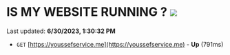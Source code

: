 # IS MY WEBSITE RUNNING ? [![](https://img.shields.io/static/v1?label=Sponsor&message=%E2%9D%A4&logo=GitHub&color=%23fe8e86)](https://github.com/sponsors/<username>)

Last updated: **6/30/2023, 1:30:32 PM**

- `GET` [https://youssefservice.me](https://youssefservice.me) - **Up** (791ms)
